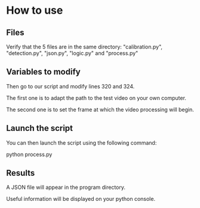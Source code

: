# How to use

## Files
Verify that the 5 files are in the same directory: "calibration.py", "detection.py", "json.py", "logic.py" and "process.py"

## Variables to modify
Then go to our script and modify lines 320 and 324.

The first one is to adapt the path to the test video on your own computer.

The second one is to set the frame at which the video processing will begin.

## Launch the script
You can then launch the script using the following command:

python process.py

## Results
A JSON file will appear in the program directory.

Useful information will be displayed on your python console.